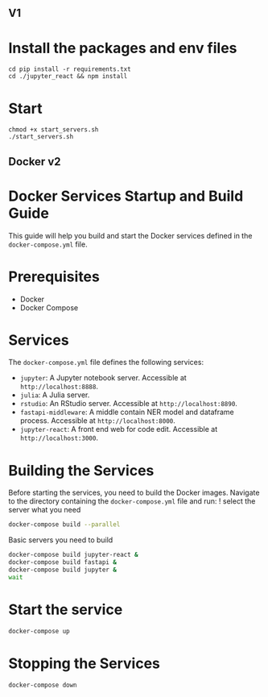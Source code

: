 ## V1
# Install the packages and env files 
```
cd pip install -r requirements.txt 
cd ./jupyter_react && npm install 
```
# Start
```
chmod +x start_servers.sh 
./start_servers.sh
```

## Docker v2
# Docker Services Startup and Build Guide

This guide will help you build and start the Docker services defined in the `docker-compose.yml` file.

# Prerequisites

- Docker
- Docker Compose

# Services

The `docker-compose.yml` file defines the following services:

- `jupyter`: A Jupyter notebook server. Accessible at `http://localhost:8888`.
- `julia`: A Julia server. 
- `rstudio`: An RStudio server. Accessible at `http://localhost:8890`.
- `fastapi-middleware`: A middle contain NER model and dataframe process. Accessible at `http://localhost:8000`.
- `jupyter-react`: A front end web for code edit. Accessible at `http://localhost:3000`.

# Building the Services

Before starting the services, you need to build the Docker images. Navigate to the directory containing the `docker-compose.yml` file and run:
! select the server what you need
```bash
docker-compose build --parallel
```
Basic servers you need to build
```bash
docker-compose build jupyter-react &
docker-compose build fastapi &
docker-compose build jupyter &
wait
```


# Start the service
```bash
docker-compose up
```

# Stopping the Services
```bash
docker-compose down
```
